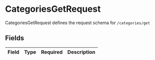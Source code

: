 # CategoriesGetRequest

CategoriesGetRequest defines the request schema for `/categories/get`


## Fields

| Field       | Type        | Required    | Description |
| ----------- | ----------- | ----------- | ----------- |